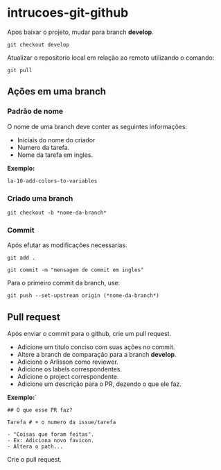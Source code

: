 # intrucoes-git-github

Apos baixar o projeto, mudar para branch **develop**.

```
git checkout develop
```
Atualizar o repositorio local em relação ao remoto utilizando o comando:

```
git pull
```
## Ações em uma branch

### Padrão de nome

O nome de uma branch deve conter as seguintes informações:
- Iniciais do nome do criador
- Numero da tarefa.
- Nome da tarefa em ingles.
  
**Exemplo:**
```
la-10-add-colors-to-variables
``` 
### Criado uma branch

```
git checkout -b *nome-da-branch*
```
### Commit

Após efutar as modificações necessarias.

```
git add .
```
```
git commit -m "mensagem de commit em ingles"
```
Para o primeiro commit da branch, use:
```
git push --set-upstream origin (*nome-da-branch*)
```

## Pull request

Após enviar o commit para o github, crie um pull request.

- Adicione um titulo conciso com suas ações no commit.
- Altere a branch de comparação para a branch **develop**.
- Adicione o Arlisson como reviewer.
- Adicione os labels correspondentes.
- Adicione o project correspondente.
- Adicione um descrição para o PR, dezendo o que ele faz.

**Exemplo:**`
```
## O que esse PR faz?

Tarefa # + o numero da issue/tarefa

- "Coisas que foram feitas".
- Ex: Adiciona novo favicon.
- Altera o path...
```
Crie o pull request.

